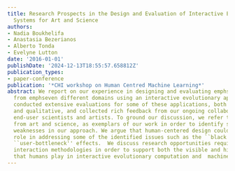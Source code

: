 ```yaml
---
title: Research Prospects in the Design and Evaluation of Interactive Evolutionary
  Systems for Art and Science
authors:
- Nadia Boukhelifa
- Anastasia Bezerianos
- Alberto Tonda
- Evelyne Lutton
date: '2016-01-01'
publishDate: '2024-12-13T18:55:57.658812Z'
publication_types:
- paper-conference
publication: '*CHI workshop on Human Centred Machine Learning*'
abstract: We report on our experience in designing and evaluating emphseven applications
  from emphseven different domains using an interactive evolutionary approach. We
  conducted extensive evaluations for some of these applications, both quantitative
  and qualitative, and collected rich feedback from our ongoing collaborations with
  end-user scientists and artists. To ground our discussion, we refer to two applications,
  from art and science, as exemplars of our work in order to identify strengths and
  weaknesses in our approach. We argue that human-centered design could play an important
  role in addressing some of the identified issues such as the ``black box'' and the
  ``user-bottleneck'' effects.  We discuss research opportunities requiring human-computer
  interaction methodologies in order to support both the visible and hidden roles
  that humans play in interactive evolutionary computation and  machine learning.
---
```

